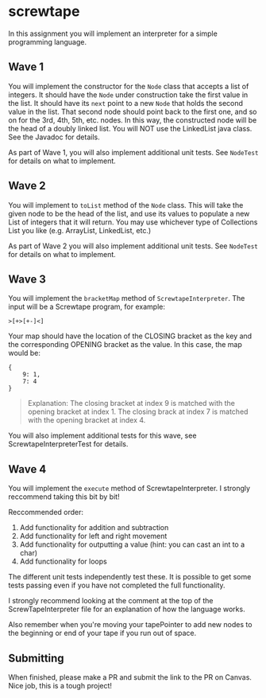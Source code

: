 # screwtape

In this assignment you will implement an interpreter for a simple programming language.

## Wave 1
You will implement the constructor for the `Node` class that accepts a list of integers. It should have the `Node` under construction take the first value in the list. It should have its `next` point to a new `Node` that holds the second value in the list. That second node should point back to the first one, and so on for the 3rd, 4th, 5th, etc. nodes. In this way, the constructed node will be the head of a doubly linked list. You will NOT use the LinkedList java class. See the Javadoc for details.

As part of Wave 1, you will also implement additional unit tests. See `NodeTest` for details on what to implement.

## Wave 2
You will implement to `toList` method of the `Node` class. This will take the given node to be the head of the list, and use its values to populate a new List of integers that it will return. You may use whichever type of Collections List you like (e.g. ArrayList, LinkedList, etc.)

As part of Wave 2 you will also implement additional unit tests. See `NodeTest` for details on what to implement.

## Wave 3
You will implement the `bracketMap` method of `ScrewtapeInterpreter`. The input will be a Screwtape program, for example:
```
>[+>[+-]<]
```

Your map should have the location of the CLOSING bracket as the key and the corresponding OPENING bracket as the value. In this case, the map would be:
```
{
    9: 1,
    7: 4
}
```
> Explanation: The closing bracket at index 9 is matched with the opening bracket at index 1. The closing brack at index 7 is matched with the opening bracket at index 4.

You will also implement additional tests for this wave, see ScrewtapeInterpreterTest for details.

## Wave 4
You will implement the `execute` method of ScrewtapeInterpreter. I strongly reccommend taking this bit by bit!

Reccommended order:
1. Add functionality for addition and subtraction
1. Add functionality for left and right movement
1. Add functionality for outputting a value (hint: you can cast an int to a char)
1. Add functionality for loops

The different unit tests independently test these. It is possible to get some tests passing even if you have not completed the full functionality.

I strongly recommend looking at the comment at the top of the ScrewTapeInterpreter file for an explanation of how the language works.

Also remember when you're moving your tapePointer to add new nodes to the beginning or end of your tape if you run out of space.

## Submitting
When finished, please make a PR and submit the link to the PR on Canvas. Nice job, this is a tough project!